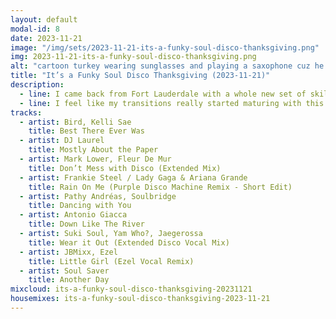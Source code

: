 ```yaml
---
layout: default
modal-id: 8
date: 2023-11-21
image: "/img/sets/2023-11-21-its-a-funky-soul-disco-thanksgiving.png"
img: 2023-11-21-its-a-funky-soul-disco-thanksgiving.png
alt: "cartoon turkey wearing sunglasses and playing a saxophone cuz he funky and got soul"
title: "It’s a Funky Soul Disco Thanksgiving (2023-11-21)"
description:
  - line: I came back from Fort Lauderdale with a whole new set of skills. <a href="https://dylandrazen.com/">Dylan</a> spent several hours with me, showing me the processes and techniques he uses. I was very excited to learn that we did a lot of things similarly - it was exciting because nobody specifically <i>taught me</i> to do things the way I did... so it was kinda cool to learn that I instinctively did things similar to how someone with 30 years of experience does it.
  - line: I feel like my transitions really started maturing with this set. Probably the biggest issue remaining now (other than rushing like a seventeen year old having sex for the first time - which is why it took me four tries to get through this set without making any painful errors!) is that I’m still really learning my music library, so my sequencing is pretty much random. Once I start thoughtfully and carefully planning out sets, this shit’ll be insane.
tracks:
  - artist: Bird, Kelli Sae
    title: Best There Ever Was
  - artist: DJ Laurel
    title: Mostly About the Paper
  - artist: Mark Lower, Fleur De Mur
    title: Don’t Mess with Disco (Extended Mix)
  - artist: Frankie Steel / Lady Gaga & Ariana Grande
    title: Rain On Me (Purple Disco Machine Remix - Short Edit)
  - artist: Pathy Andréas, Soulbridge
    title: Dancing with You
  - artist: Antonio Giacca
    title: Down Like The River
  - artist: Suki Soul, Yam Who?, Jaegerossa
    title: Wear it Out (Extended Disco Vocal Mix)
  - artist: JBMixx, Ezel
    title: Little Girl (Ezel Vocal Remix)
  - artist: Soul Saver
    title: Another Day
mixcloud: its-a-funky-soul-disco-thanksgiving-20231121
housemixes: its-a-funky-soul-disco-thanksgiving-2023-11-21
---
```

